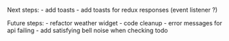 Next steps:
    - add toasts
    - add toasts for redux responses (event listener ?)

Future steps:
    - refactor weather widget
    - code cleanup
    - error messages for api failing
    - add satisfying bell noise when checking todo



